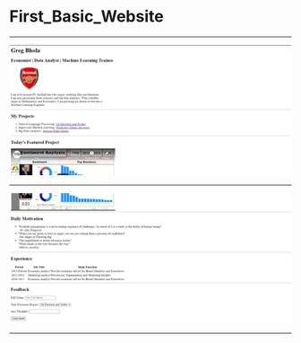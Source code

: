 # First_Basic_Website
<hr>

![](https://github.com/GR8505/First_Basic_Website/blob/main/Images/P1.png)

<hr>

![](https://github.com/GR8505/First_Basic_Website/blob/main/Images/P2.png)

<hr>
